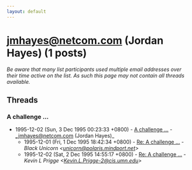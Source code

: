 ```yaml
---
layout: default
---
```


# jmhayes@netcom.com (Jordan Hayes) (1 posts)

_Be aware that many list participants used multiple email addresses over their time active on the list. As such this page may not contain all threads available._

## Threads

### A challenge ...
+ 1995-12-02 (Sun, 3 Dec 1995 00:23:33 +0800) - [A challenge ...](/archive/1995/12/f509324c27e413660392a4a674d29cc93664b07219fe7ca0757f0129c2afb43c) - _jmhayes@netcom.com (Jordan Hayes)_
  + 1995-12-01 (Fri, 1 Dec 1995 18:42:34 +0800) - [Re: A challenge ...](/archive/1995/12/b2119e630ef6d1e67eaa91212fd286aedccc1ecaab11cbb28f09031bb10c62d0) - _Black Unicorn \<unicorn@polaris.mindport.net\>_
  + 1995-12-02 (Sat, 2 Dec 1995 14:55:17 +0800) - [Re: A challenge ...](/archive/1995/12/ef7723256a7f4745f53a5fb14e0509121729b1dd553a7436d66042a0962706f9) - _Kevin L Prigge \<Kevin.L.Prigge-2@cis.umn.edu\>_

